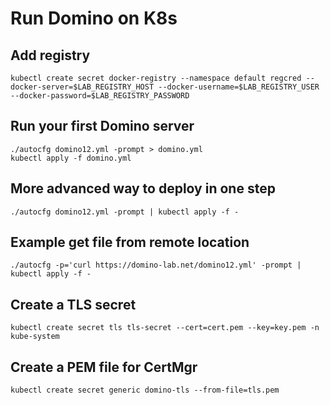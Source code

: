 # Run Domino on K8s

## Add registry

```
kubectl create secret docker-registry --namespace default regcred --docker-server=$LAB_REGISTRY_HOST --docker-username=$LAB_REGISTRY_USER --docker-password=$LAB_REGISTRY_PASSWORD
```

## Run your first Domino server

```
./autocfg domino12.yml -prompt > domino.yml
kubectl apply -f domino.yml
```

## More advanced way to deploy in one step

```
./autocfg domino12.yml -prompt | kubectl apply -f -
```

## Example get file from remote location

```
./autocfg -p='curl https://domino-lab.net/domino12.yml' -prompt | kubectl apply -f -
```

## Create a TLS secret

```
kubectl create secret tls tls-secret --cert=cert.pem --key=key.pem -n kube-system
```

## Create a PEM file for CertMgr

```
kubectl create secret generic domino-tls --from-file=tls.pem 
```
